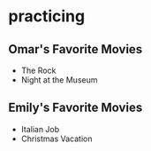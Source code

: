 # practicing

## Omar's Favorite Movies

-   The Rock
-   Night at the Museum

## Emily's Favorite Movies

-   Italian Job
-   Christmas Vacation
